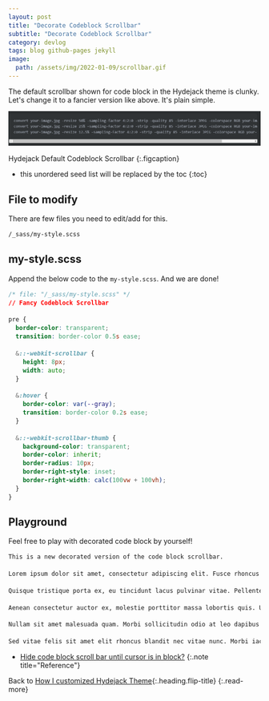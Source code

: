 ```yaml
---
layout: post
title: "Decorate Codeblock Scrollbar"
subtitle: "Decorate Codeblock Scrollbar"
category: devlog
tags: blog github-pages jekyll
image:
  path: /assets/img/2022-01-09/scrollbar.gif
---
```


The default scrollbar shown for code block in the Hydejack theme is clunky.<br>
Let's change it to a fancier version like above. It's plain simple.

![Default Scrollbar](/assets/img/2022-01-09/default_scrollbar.png)

Hydejack Default Codeblock Scrollbar
{:.figcaption}

<!--more-->

* this unordered seed list will be replaced by the toc
{:toc}

## File to modify

There are few files you need to edit/add for this.<br>

```default
/_sass/my-style.scss
```

## my-style.scss

Append the below code to the `my-style.scss`. And we are done!

```css
/* file: "/_sass/my-style.scss" */
// Fancy Codeblock Scrollbar

pre {
  border-color: transparent;
  transition: border-color 0.5s ease;

  &::-webkit-scrollbar {
    height: 8px;
    width: auto;
  }

  &:hover {
    border-color: var(--gray);
    transition: border-color 0.2s ease;
  }

  &::-webkit-scrollbar-thumb {
    background-color: transparent;
    border-color: inherit;
    border-radius: 10px;
    border-right-style: inset;
    border-right-width: calc(100vw + 100vh);
  }
}
```

## Playground

Feel free to play with decorated code block by yourself!

```default
This is a new decorated version of the code block scrollbar.

Lorem ipsum dolor sit amet, consectetur adipiscing elit. Fusce rhoncus leo fringilla massa imperdiet pretium. Vestibulum sit amet quam sem. Aliquam lectus orci, tincidunt ut nunc in, placerat viverra felis. Etiam volutpat pretium purus, ac hendrerit felis faucibus eu. Quisque aliquet lacus tortor, eu gravida mi pretium sit amet. Proin at sem nec ligula laoreet cursus eget nec erat. Praesent porttitor placerat tortor, a tincidunt velit volutpat et. Integer molestie libero vitae erat feugiat pellentesque. Morbi turpis purus, volutpat ut sem nec, pharetra tristique sapien.

Quisque tristique porta ex, eu tincidunt lacus pulvinar vitae. Pellentesque est turpis, pharetra sit amet lectus a, gravida blandit massa. Vivamus vestibulum, metus at imperdiet sodales, nisl dui consectetur leo, vitae dignissim nibh diam egestas ligula. Pellentesque feugiat rutrum nisi. Maecenas nec bibendum nulla, at ultricies augue. Nullam magna massa, tincidunt in enim eget, finibus tincidunt mauris. Pellentesque quis aliquam urna. Sed in erat id metus accumsan hendrerit. Phasellus aliquet pretium porttitor. Ut id magna et dui tempus congue. Phasellus tempor malesuada felis, quis rutrum quam condimentum facilisis.

Aenean consectetur auctor ex, molestie porttitor massa lobortis quis. Ut ac risus feugiat, placerat magna eu, rutrum orci. Nam ultricies, metus eu malesuada rhoncus, metus arcu placerat eros, vitae euismod purus augue ullamcorper lorem. Nam semper elit eu mauris molestie convallis. Aliquam placerat, mauris non malesuada dignissim, velit mi suscipit sapien, id feugiat arcu est id neque. Vivamus mattis molestie pellentesque. Cras ullamcorper euismod lorem eu luctus. Aenean hendrerit justo ex, eget hendrerit risus euismod sit amet. Maecenas nibh purus, tempor nec dolor nec, feugiat lobortis sapien. Integer eu dolor mauris. Etiam eleifend mollis nisl sit amet luctus. Vestibulum porttitor condimentum enim eget lobortis. Phasellus viverra leo a felis suscipit, vitae tempus metus consectetur. In a tincidunt ante.

Nullam sit amet malesuada quam. Morbi sollicitudin odio at leo dapibus scelerisque. Donec bibendum porta lectus quis mattis. Cras sed libero eu nibh facilisis semper nec a tellus. Nullam tincidunt eu purus vel interdum. Sed imperdiet leo nisl, nec finibus velit blandit quis. Vestibulum ante ipsum primis in faucibus orci luctus et ultrices posuere cubilia curae; Maecenas nec viverra enim.

Sed vitae felis sit amet elit rhoncus blandit nec vitae nunc. Morbi iaculis ligula sed est ornare, in tempor neque semper. Praesent at quam ullamcorper ante laoreet consectetur. Pellentesque posuere massa diam, quis consequat nisl pellentesque vitae. In in volutpat dui, non molestie nulla. Phasellus et egestas sem, vitae tempus quam. Sed sapien massa, pharetra et lorem at, molestie tincidunt augue. Aliquam viverra congue sapien, id congue tellus gravida sit amet.
```

* [Hide code block scroll bar until cursor is in block?](https://github.com/cotes2020/jekyll-theme-chirpy/issues/414)
{:.note title="Reference"}

Back to [How I customized Hydejack Theme](how-i-customized-hydejack-theme){:.heading.flip-title}
{:.read-more}
